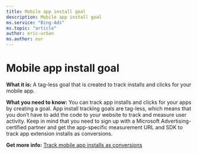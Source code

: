 ```yaml
---
title: Mobile app install goal
description: Mobile app install goal
ms.service: "Bing-Ads"
ms.topic: "article"
author: eric-urban
ms.author: eur
---
```


# Mobile app install goal

**What it is:**  A tag-less goal that is created to track installs and clicks for your mobile app.

**What you need to know:**  You can track app installs and clicks for your apps by creating a goal. App install tracking goals are tag-less, which means that you don’t have to add the code to your website to track and measure user activity. Keep in mind that you need to sign up with a Microsoft Advertising-certified partner and get the app-specific measurement URL and SDK to track app extension installs as conversions.

**Get more info:**     [Track mobile app installs as conversions](../hlp_BA_PROC_UETv2MobileApp.md)


